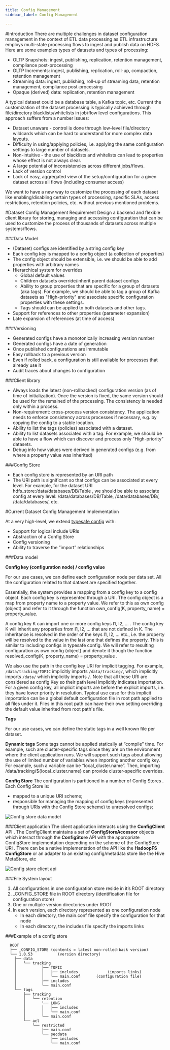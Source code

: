 ```yaml
---
title: Config Management
sidebar_label: Config Management

---
```


#Introduction
There are multiple challenges in dataset configuration management in the context of ETL data processing as ETL infrastructure employs multi-state processing flows to ingest and publish data on HDFS. Here are some examples types of datasets and types of processing:

* OLTP Snapshots: ingest, publishing, replication, retention management, compliance post-processing
* OLTP Increments: ingest, publishing, replication, roll-up, compaction, retention management
* Streaming data: ingest, publishing, roll-up of streaming data, retention management, compliance post-processing
* Opaque (derived) data: replication, retention management

A typical dataset could be a database table, a Kafka topic, etc. Current the customization of the dataset processing is typically achieved through file/directory blacklists/whitelists in job/flow level configurations. This approach suffers from a number issues:

* Dataset unaware - control is done through low-level file/directory wildcards which can be hard to understand for more complex data layouts. 
* Difficulty in using/applying policies, i.e. applying the same configuration settings to large number of datasets.
* Non-intuitive - the use of blacklists and whitelists can lead to properties whose effect is not always clear. 
* A large potential of inconsistencies across different jobs/flows.
* Lack of version control
* Lack of easy, aggregated view of the setup/configuration for a given dataset across all flows (including consumer access) 

We want to have a new way to customize the processing of each dataset like enabling/disabling certain types of processing, specific SLAs, access restrictions, retention policies, etc. without previous mentioned problems.

#Dataset Config Management Requirement
Design a backend and flexible client library for storing, managing and accessing configuration that can be used to customize the process of thousands of datasets across multiple systems/flows.

###Data Model

* (Dataset) configs are identified by a string config key
* Each config key is mapped to a config object (a collection of properties)
* The config object should be extensible, i.e. we should be able to add properties with arbitrary names
* Hierarchical system for overrides
	* Global default values
	* Children datasets override/inherit parent dataset configs
	* Ability to group properties that are specific for a group of datasets (aka tags). For example, we should be able to tag a group of Kafka datasets as "High-priority" and associate specific configuration properties with these settings.
	* Tags should can be applied to both datasets and other tags.
* Support for references to other properties (parameter expansion)
* Late expansion of references (at time of access)

###Versioning

* Generated configs have a monotonically increasing version number
* Generated configs have a date of generation
* Once published configurations are immutable
* Easy rollback to a previous version
* Even if rolled back, a configuration is still available for processes that already use it
* Audit traces about changes to configuration

###Client library

* Always loads the latest (non-rollbacked) configuration version (as of time of initialization). Once the version is fixed, the same version should be used for the remained of the processing. The consistency is needed only within a process. 
* Non-requirement: cross-process version consistency. The application needs to enforce consistency across processes if necessary, e.g. by copying the config to a stable location.
* Ability to list the tags (policies) associated with a dataset. 
* Ability to list datasets associated with a tag. For example, we should be able to have a flow which can discover and process only "High-priority" datasets.
* Debug info how values were derived in generated configs (e.g. from where a property value was inherited)

###Config Store

* Each config store is represented by an URI path
* The URI path is significant so that configs can be associated at every level. For example, for the dataset URI hdfs_store:/data/databases/DB/Table , we should be able to associate config at every level: /data/databases/DB/Table, /data/databases/DB/, /data/databases/, etc.

#Current Dataset Config Management Implementation

At a very high-level, we extend [typesafe config](https://github.com/typesafehub/config) with:

* Support for logical include URIs
* Abstraction of a Config Store
* Config versioning
* Ability to traverse the ”import” relationships

###Data model 

**Config key (configuration node) / config value**

For our use cases, we can define each configuration node per data set. All the configuration related to that dataset are specified together.

Essentially, the system provides a mapping from a config key to a config object. Each config key is represented through a URI. The config object is a map from property name to a property value. We refer to this as own config (object) and refer to it through the function own_config(K, property_name) = property_value.

A config key K can import one or more config keys I1, I2, ... . The config key K will inherit any properties from I1, I2, … that are not defined in K. The inheritance is resolved in the order of the keys I1, I2, … etc., i.e. the property will be resolved to the value in the last one that defines the property. This is similar to including configs in typesafe config. We will refer to resulting configuration as own config (object) and denote it though the function resolved_config(K, property_name) = property_value .

We also use the path in the config key URI for implicit tagging. For example, `/data/tracking/TOPIC` implicitly imports `/data/tracking/`, which implicitly imports `/data/` which implicitly imports `/`. Note that all these URI are considered as config Key so their path level implicitly indicates importation. For a given config key, all implicit imports are before the explicit imports, i.e. they have lower priority in resolution. Typical use case for this implicit importation can be a global default configuration file in root path applied to all files under it. Files in this root path can have their own setting overriding the default value inherited from root path's file. 
 
**Tags**

For our use cases, we can define the static tags in a well known file per dataset.

**Dynamic tags**
Some tags cannot be applied statically at “compile” time. For example, such are cluster-specific tags since they are on the environment where the client application runs. We will support such tags about allowing the use of limited number of variables when importing another config key. For example, such a variable can be “local_cluster.name”. Then, importing /data/tracking/${local_cluster.name} can provide cluster-specific overrides.

**Config Store**
The configuration is partitioned in a number of Config Stores . Each Config Store is:

* mapped to a unique URI scheme;
* responsible for managing the mapping of config keys (represented through URIs with the Config Store scheme) to unresolved configs;

![Config store data model](../../static/img/configStoreDataModel.png)

###Client application 
The client application interacts using the **ConfigClient** API . The ConfigClient maintains a set of **ConfigStoreAccessor** objects which interact through the **ConfigStore** API with the appropriate ConfigStore implementation depending on the scheme of the ConfigStore URI . There can be a native implementation of the API like the **HadoopFS ConfigStore** or an adapter to an existing config/metadata store like the Hive MetaStore, etc

![Config store client api](../../static/img/configStoreClientApi.png)

###File System layout

1. All configurations in one configuration store reside in it’s ROOT directory
2. _CONFIG_STORE file in ROOT directory (identification file for configuration store)
3. One or multiple version directories under ROOT
4. In each version, each directory represented as one configuration node
	* In each directory, the main.conf file specify the configuration for that node
	* In each directory, the includes file specify the imports links

###Example of a config store

```
  ROOT  
  ├── _CONFIG_STORE (contents = latest non-rolled-back version)  
  └── 1.0.53	       (version directory)  
    ├── data
    │   └── tracking
    │           ├── TOPIC
    │           │   ├── includes		     (imports links)
    │           │   └── main.conf		(configuration file)
    │           ├── includes
    │           └── main.conf
    └── tags
        ├── tracking
        │   └── retention
        │       └── LONG
        │       │   ├── includes
        │       │   └── main.conf
        │       └── main.conf
        └── acl
            └── restricted
                ├── main.conf
                └── secdata
                    ├── includes
                    └── main.conf
```
